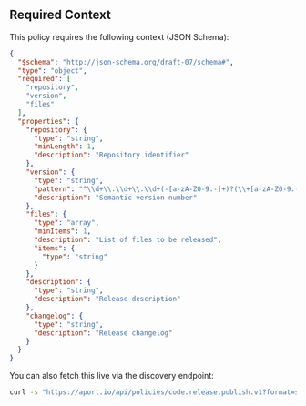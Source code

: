 
## Required Context

This policy requires the following context (JSON Schema):

```json
{
  "$schema": "http://json-schema.org/draft-07/schema#",
  "type": "object",
  "required": [
    "repository",
    "version",
    "files"
  ],
  "properties": {
    "repository": {
      "type": "string",
      "minLength": 1,
      "description": "Repository identifier"
    },
    "version": {
      "type": "string",
      "pattern": "^\\d+\\.\\d+\\.\\d+(-[a-zA-Z0-9.-]+)?(\\+[a-zA-Z0-9.-]+)?$",
      "description": "Semantic version number"
    },
    "files": {
      "type": "array",
      "minItems": 1,
      "description": "List of files to be released",
      "items": {
        "type": "string"
      }
    },
    "description": {
      "type": "string",
      "description": "Release description"
    },
    "changelog": {
      "type": "string",
      "description": "Release changelog"
    }
  }
}
```

You can also fetch this live via the discovery endpoint:

```bash
curl -s "https://aport.io/api/policies/code.release.publish.v1?format=schema"
```

